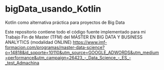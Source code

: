 # bigData_usando_Kotlin
Kotlin como alternativa práctica para proyectos de Big Data


Este repositorio contiene todo el código fuente implementado para mi Trabajo Fin de Master (TFM) del MÁSTER EN BIG DATA Y BUSINESS ANALYTICS 
(modalidad ONLINE) https://www.imf-formacion.com/programas/master-data-science?o=14818&id_soporte=10110&utm_source=GOOGLE_ADWORDS&utm_medium=performance&utm_campaign=26423_-_Data_Science_-_ES_-_test_Admachina 
